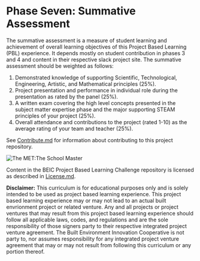 # Phase Seven: Summative Assessment

The summative assessment is a measure of student learning and achievement of overall learning objectives of this Project Based Learning (PBL) experience. It depends mostly on student contribution in phases 3 and 4 and content in their respective slack project site.  The summative assessment should be weighted as follows:

1. Demonstrated knowledge of supporting Scientific, Technological, Engineering, Artistic, and Mathematical principles (25%).
2. Project presentation and performance in individual role during the presentation as rated by the panel (25%).
3. A written exam covering the high level concepts presented in the subject matter expertise phase and the major supporting STEAM principles of your project (25%).
4. Overall attendance and contributions to the project (rated 1-10) as the average rating of your team and teacher (25%).

See [Contribute.md](https://github.com/BEICBIM/BEICPBLChallenge/blob/master/Contribute.md) for information about contributing to this project repository.

![The MET:The School Master](http://images.metmuseum.org/CRDImages/dp/original/DP818278.jpg)

Content in the BEIC Project Based Learning Challenge repository is licensed as described in [License.md](https://github.com/BEICBIM/BEICPBLChallenge/blob/master/License.md).

**Disclaimer:** This curriculum is for educational purposes only and is solely intended to be used as project based learning experience.  This project based learning experience may or may not lead to an actual built envrionment project or related venture.   Any and all projects or project ventures that may result from this project based learning experience should follow all applicable laws, codes, and regulations and are the sole responsibility of those signers party to their respective integrated project venture agreement.  The Built Environment Innovation Cooperative is not party to, nor assumes responsibility for any integrated project venture agreement that may or may not result from following this curriculum or any portion thereof.
